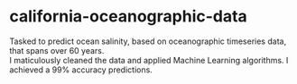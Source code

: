 # california-oceanographic-data
Tasked to predict ocean salinity, based on oceanographic timeseries data, that spans over 60 years.  
I maticulously cleaned the data and applied Machine Learning algorithms.
I achieved a 99% accuracy predictions.

